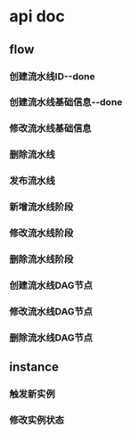 # api doc
## flow
### 创建流水线ID--done
### 创建流水线基础信息--done
### 修改流水线基础信息
### 删除流水线
### 发布流水线
### 新增流水线阶段
### 修改流水线阶段
### 删除流水线阶段
### 创建流水线DAG节点
### 修改流水线DAG节点
### 删除流水线DAG节点

## instance
### 触发新实例
### 修改实例状态
